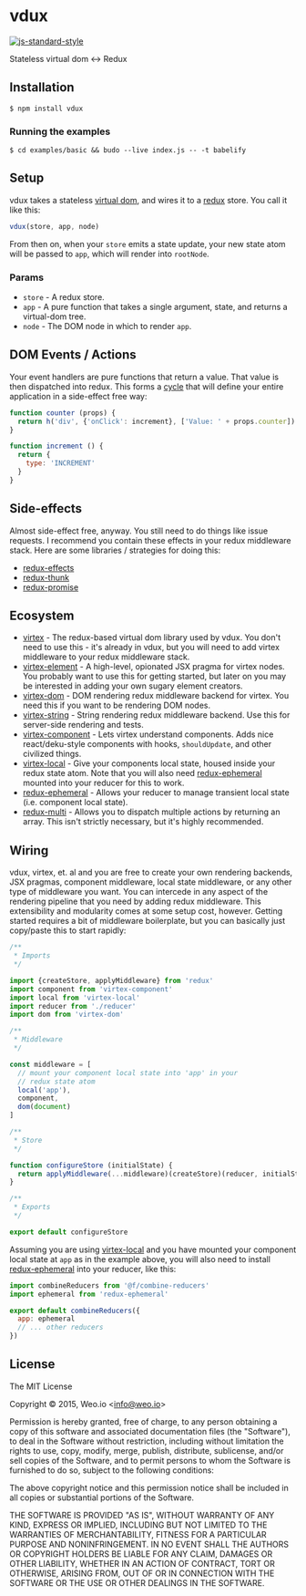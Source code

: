 
# vdux

[![js-standard-style](https://img.shields.io/badge/code%20style-standard-brightgreen.svg?style=flat)](https://github.com/feross/standard)

Stateless virtual dom &lt;-&gt; Redux

## Installation

    $ npm install vdux

### Running the examples

    $ cd examples/basic && budo --live index.js -- -t babelify

## Setup

vdux takes a stateless [virtual dom](https://github.com/ashaffer/virtex), and wires it to a [redux](https://github.com/rackt/redux) store.  You call it like this:

```javascript
vdux(store, app, node)
```

From then on, when your `store` emits a state update, your new state atom will be passed to `app`, which will render into `rootNode`.

### Params

  * `store` - A redux store.
  * `app` - A pure function that takes a single argument, state, and returns a virtual-dom tree.
  * `node` - The DOM node in which to render `app`.

## DOM Events / Actions

Your event handlers are pure functions that return a value. That value is then dispatched into redux. This forms a [cycle](https://github.com/cyclejs/cycle-core) that will define your entire application in a side-effect free way:

```javascript
function counter (props) {
  return h('div', {'onClick': increment}, ['Value: ' + props.counter])
}

function increment () {
  return {
    type: 'INCREMENT'
  }
}
```

## Side-effects

Almost side-effect free, anyway. You still need to do things like issue requests. I recommend you contain these effects in your redux middleware stack. Here are some libraries / strategies for doing this:

  * [redux-effects](https://github.com/redux-effects/redux-effects)
  * [redux-thunk](https://github.com/gaearon/redux-thunk)
  * [redux-promise](https://github.com/acdlite/redux-promise)

## Ecosystem

  * [virtex](https://github.com/ashaffer/virtex) - The redux-based virtual dom library used by vdux. You don't need to use this - it's already in vdux, but you will need to add virtex middleware to your redux middleware stack.
  * [virtex-element](https://github.com/ashaffer/virtex-element) - A high-level, opionated JSX pragma for virtex nodes. You probably want to use this for getting started, but later on you may be interested in adding your own sugary element creators.
  * [virtex-dom](https://github.com/ashaffer/virtex-dom) - DOM rendering redux middleware backend for virtex. You need this if you want to be rendering DOM nodes.
  * [virtex-string](https://github.com/ashaffer/virtex-string) - String rendering redux middleware backend. Use this for server-side rendering and tests.
  * [virtex-component](https://github.com/ashaffer/virtex-component) - Lets virtex understand components. Adds nice react/deku-style components with hooks, `shouldUpdate`, and other civilized things.
  * [virtex-local](https://github.com/ashaffer/virtex-local) - Give your components local state, housed inside your redux state atom. Note that you will also need [redux-ephemeral](https://github.com/ashaffer/redux-ephemeral) mounted into your reducer for this to work.
  * [redux-ephemeral](https://github.com/ashaffer/redux-ephemeral) - Allows your reducer to manage transient local state (i.e. component local state).
  * [redux-multi](https://github.com/ashaffer/redux-multi) - Allows you to dispatch multiple actions by returning an array. This isn't strictly necessary, but it's highly recommended.

## Wiring

vdux, virtex, et. al and you are free to create your own rendering backends, JSX pragmas, component middleware, local state middleware, or any other type of middleware you want. You can intercede in any aspect of the rendering pipeline that you need by adding redux middleware. This extensibility and modularity comes at some setup cost, however. Getting started requires a bit of middleware boilerplate, but you can basically just copy/paste this to start rapidly:

```javascript
/**
 * Imports
 */

import {createStore, applyMiddleware} from 'redux'
import component from 'virtex-component'
import local from 'virtex-local'
import reducer from './reducer'
import dom from 'virtex-dom'

/**
 * Middleware
 */

const middleware = [
  // mount your component local state into 'app' in your
  // redux state atom
  local('app'),
  component,
  dom(document)
]

/**
 * Store
 */

function configureStore (initialState) {
  return applyMiddleware(...middleware)(createStore)(reducer, initialState)
}

/**
 * Exports
 */

export default configureStore
```

Assuming you are using [virtex-local](https://github.com/ashaffer/virtex-local) and you have mounted your component local state at `app` as in the example above, you will also need to install [redux-ephemeral](https://github.com/ashaffer/redux-ephemeral) into your reducer, like this:

```javascript
import combineReducers from '@f/combine-reducers'
import ephemeral from 'redux-ephemeral'

export default combineReducers({
  app: ephemeral
  // ... other reducers
})
```


## License

The MIT License

Copyright &copy; 2015, Weo.io &lt;info@weo.io&gt;

Permission is hereby granted, free of charge, to any person obtaining a copy of this software and associated documentation files (the "Software"), to deal in the Software without restriction, including without limitation the rights to use, copy, modify, merge, publish, distribute, sublicense, and/or sell copies of the Software, and to permit persons to whom the Software is furnished to do so, subject to the following conditions:

The above copyright notice and this permission notice shall be included in all copies or substantial portions of the Software.

THE SOFTWARE IS PROVIDED "AS IS", WITHOUT WARRANTY OF ANY KIND, EXPRESS OR IMPLIED, INCLUDING BUT NOT LIMITED TO THE WARRANTIES OF MERCHANTABILITY, FITNESS FOR A PARTICULAR PURPOSE AND NONINFRINGEMENT. IN NO EVENT SHALL THE AUTHORS OR COPYRIGHT HOLDERS BE LIABLE FOR ANY CLAIM, DAMAGES OR OTHER LIABILITY, WHETHER IN AN ACTION OF CONTRACT, TORT OR OTHERWISE, ARISING FROM, OUT OF OR IN CONNECTION WITH THE SOFTWARE OR THE USE OR OTHER DEALINGS IN THE SOFTWARE.
